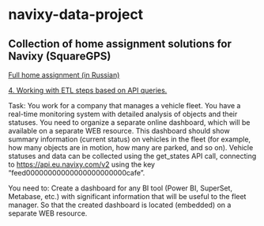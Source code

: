 # navixy-data-project
## Collection of home assignment solutions for Navixy (SquareGPS)

[Full home assignment (in Russian)](https://github.com/AnnaTSH/navixy-data-project/blob/main/%D0%A2%D0%B5%D1%81%D1%82%D0%BE%D0%B2%D1%8B%D0%B5%20%D0%B7%D0%B0%D0%B4%D0%B0%D0%BD%D0%B8%D1%8F_%20SquareGPS%20_%20DataAnalyst.pdf)

[4. Working with ETL steps based on API queries.](https://github.com/AnnaTSH/navixy-data-project/tree/main/4#readme)

Task: You work for a company that manages a vehicle fleet. You have a real-time monitoring system with detailed analysis of objects and their statuses. You need to organize a separate online dashboard, which will be available on a separate WEB resource. This dashboard should show summary information (current status) on vehicles in the fleet (for example, how many objects are in motion, how many are parked, and so on). Vehicle statuses and data can be collected using the get_states API call, connecting to https://api.eu.navixy.com/v2 using the key “feed00000000000000000000000cafe”.

You need to:
Create a dashboard for any BI tool (Power BI, SuperSet, Metabase, etc.) with significant information that will be useful to the fleet manager. So that the created dashboard is located (embedded) on a separate WEB resource.
